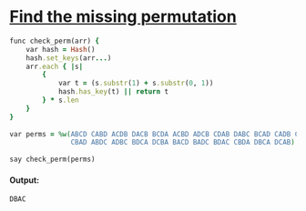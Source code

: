 [1]: http://rosettacode.org/wiki/Find_the_missing_permutation

# [Find the missing permutation][1]

```ruby
func check_perm(arr) {
    var hash = Hash()
    hash.set_keys(arr...)
    arr.each { |s|
        {
            var t = (s.substr(1) + s.substr(0, 1))
            hash.has_key(t) || return t
        } * s.len
    }
}
 
var perms = %w(ABCD CABD ACDB DACB BCDA ACBD ADCB CDAB DABC BCAD CADB CDBA
               CBAD ABDC ADBC BDCA DCBA BACD BADC BDAC CBDA DBCA DCAB)
 
say check_perm(perms)
```

#### Output:
```
DBAC
```
